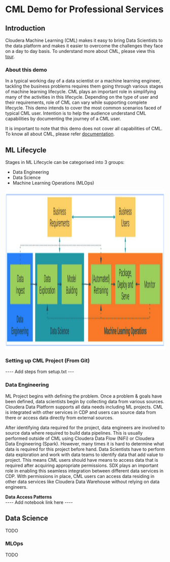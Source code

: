 # CML Demo for Professional Services

## Introduction

Cloudera Machine Learning (CML) makes it easy to bring Data Scientists to the data platform and makes it easier to overcome the challenges they face on a day to day basis. To understand more about CML, please view this [tour](https://www.cloudera.com/users/cdp-tour-cml-intro.html).

### About this demo

In a typical working day of a data scientist or a machine learning engineer, tackling the business problems requires them going through various stages of machine learning lifecycle. CML plays an important role in simplifying many of the activities in this lifecycle. Depending on the type of user and their requirements, role of CML can vary while supporting complete lifecycle. This demo intends to cover the most common scenarios faced of typical CML user. Intention is to help the audience understand CML capabilities by documenting the journey of a CML user.

It is important to note that this demo does not cover all capabilities of CML. To know all about CML, please refer [documentation](https://docs.cloudera.com/machine-learning/cloud/product/topics/ml-product-overview.html).

## ML Lifecycle

Stages in ML Lifecycle can be categorised into 3 groups:
* Data Engineering
* Data Science
* Machine Learning Operations (MLOps)

<img src="./docs/ml_lifecycle_vanilla.png" width="750" height="500">

### Setting up CML Project (From Git)

---- Add steps from setup.txt ---

### Data Engineering

ML Project begins with defining the problem. Once a problem & goals have been defined, data scientists begin by collecting data from various sources. Cloudera Data Platform supports all data needs including ML projects. CML is integrated with other services in CDP and users can source data from there or access data directly from external sources. 

After identifying data required for the project, data engineers are involved to source data where required to build data pipelines. This is usually performed outside of CML using Cloudera Data Flow (NiFi) or Cloudera Data Engineering (Spark). However, many times it is hard to determine what data is required for this project before hand. Data Scientists have to perform data exploration and work with data teams to identify data that add value to project. This means CML users should have means to access data that is required after acquiring appropriate permissions. SDX plays an important role in enabling this seamless integration between different data services in CDP. With permissions in place, CML users can access data residing in other data services like Cloudera Data Warehouse without relying on data engineers.

**Data Access Patterns** <br>
---- Add notebook link here ----

## Data Science

TODO

### MLOps

TODO


```python

```
